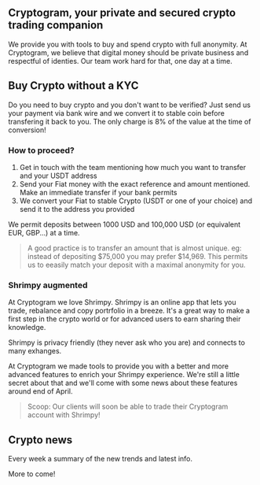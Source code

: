 ## Cryptogram, your private and secured crypto trading companion


We provide you with tools to buy and spend crypto with full anonymity.
At Cryptogram, we believe that digital money should be private business and respectful of identies.
Our team work hard for that, one day at a time.


## Buy Crypto without a KYC

Do you need to buy crypto and you don't want to be verified?
Just send us your payment via bank wire and we convert it to stable coin before transfering it back to you.
The only charge is 8% of the value at the time of conversion!

### How to proceed?

1. Get in touch with the team mentioning how much you want to transfer and your USDT address
2. Send your Fiat money with the exact reference and amount mentioned. Make an immediate transfer if your bank permits
3. We convert your Fiat to stable Crypto (USDT or one of your choice) and send it to the address you provided

We permit deposits between 1000 USD and 100,000 USD (or equivalent EUR, GBP...) at a time.

> A good practice is to transfer an amount that is almost unique.
> eg: instead of depositing $75,000 you may prefer $14,969. This permits us to eeasily match your deposit with a maximal anonymity for you.


### Shrimpy augmented

At Cryptogram we love Shrimpy. Shrimpy is an online app that lets you trade, rebalance and copy portrfolio in a breeze.
It's a great way to make a first step in the crypto world or for advanced users to earn sharing their knowledge.

Shrimpy is privacy friendly (they never ask who you are) and connects to many exhanges.

At Cryptogram we made tools to provide you with a better and more advanced features to enrich your Shrimpy experience.
We're still a little secret about that and we'll come with some news about these features around end of April.

> Scoop: Our clients will soon be able to trade their Cryptogram account with Shrimpy!



## Crypto news

Every week a summary of the new trends and latest info.

More to come!
